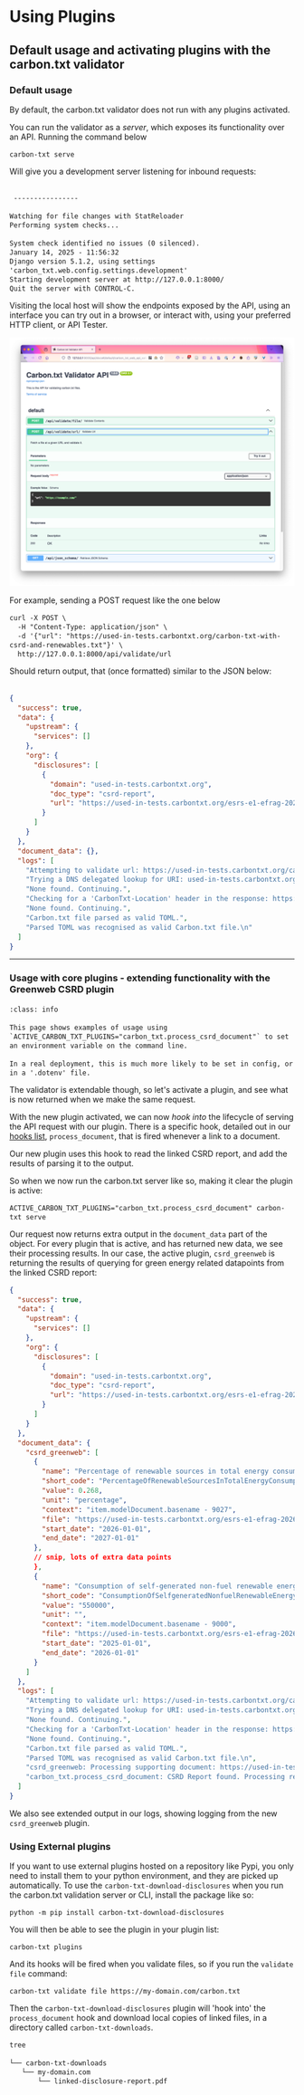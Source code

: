 # Using Plugins

## Default usage and activating plugins with the carbon.txt validator

### Default usage

By default, the carbon.txt validator does not run with any plugins activated.

You can run the validator as a *server*, which exposes its functionality over an API. Running the command below

```text
carbon-txt serve
```

Will give you a development server listening for inbound requests:

```text

 ----------------

Watching for file changes with StatReloader
Performing system checks...

System check identified no issues (0 silenced).
January 14, 2025 - 11:56:32
Django version 5.1.2, using settings 'carbon_txt.web.config.settings.development'
Starting development server at http://127.0.0.1:8000/
Quit the server with CONTROL-C.

```

Visiting the local host will show the endpoints exposed by the API, using an interface you can try out in a browser, or interact with, using your preferred HTTP client, or API Tester.

![image](img/plugins-apidocs-example.png)


For example, sending a POST request like the one below

```text
curl -X POST \
  -H "Content-Type: application/json" \
  -d '{"url": "https://used-in-tests.carbontxt.org/carbon-txt-with-csrd-and-renewables.txt"}' \
  http://127.0.0.1:8000/api/validate/url
```


Should return output, that (once formatted) similar to the JSON below:

```json

{
  "success": true,
  "data": {
    "upstream": {
      "services": []
    },
    "org": {
      "disclosures": [
        {
          "domain": "used-in-tests.carbontxt.org",
          "doc_type": "csrd-report",
          "url": "https://used-in-tests.carbontxt.org/esrs-e1-efrag-2026-12-31-en.xhtml"
        }
      ]
    }
  },
  "document_data": {},
  "logs": [
    "Attempting to validate url: https://used-in-tests.carbontxt.org/carbon-txt-with-csrd-and-renewables.txt",
    "Trying a DNS delegated lookup for URI: used-in-tests.carbontxt.org",
    "None found. Continuing.",
    "Checking for a 'CarbonTxt-Location' header in the response: https://used-in-tests.carbontxt.org/carbon-txt-with-csrd-and-renewables.txt",
    "None found. Continuing.",
    "Carbon.txt file parsed as valid TOML.",
    "Parsed TOML was recognised as valid Carbon.txt file.\n"
  ]
}
```

----


### Usage with core plugins - extending functionality with the Greenweb CSRD plugin

```{admonition} Info
:class: info

This page shows examples of usage using `ACTIVE_CARBON_TXT_PLUGINS="carbon_txt.process_csrd_document"` to set an environment variable on the command line.

In a real deployment, this is much more likely to be set in config, or in a '.dotenv' file.

```

The validator is extendable though, so let's activate a plugin, and see what is now returned when we make the same request.

With the new plugin activated, we can now *hook into* the lifecycle of serving the API request with our plugin. There is a specific hook, detailed out in our [hooks list](./plugin_hooks), `process_document`, that is fired whenever a link to a document.

Our new plugin uses this hook to read the linked CSRD report, and add the results of parsing it to the output.

So when we now run the carbon.txt server like so, making it clear the plugin is active:

```
ACTIVE_CARBON_TXT_PLUGINS="carbon_txt.process_csrd_document" carbon-txt serve
```

Our request now returns extra output in the `document_data` part of the object. For every plugin that is active, and has returned new data, we see their processing results. In our case, the active plugin, `csrd_greenweb` is returning the results of querying for green energy related datapoints from the linked CSRD report:


```json
{
  "success": true,
  "data": {
    "upstream": {
      "services": []
    },
    "org": {
      "disclosures": [
        {
          "domain": "used-in-tests.carbontxt.org",
          "doc_type": "csrd-report",
          "url": "https://used-in-tests.carbontxt.org/esrs-e1-efrag-2026-12-31-en.xhtml"
        }
      ]
    }
  },
  "document_data": {
    "csrd_greenweb": [
      {
        "name": "Percentage of renewable sources in total energy consumption",
        "short_code": "PercentageOfRenewableSourcesInTotalEnergyConsumption",
        "value": 0.268,
        "unit": "percentage",
        "context": "item.modelDocument.basename - 9027",
        "file": "https://used-in-tests.carbontxt.org/esrs-e1-efrag-2026-12-31-en.xhtml",
        "start_date": "2026-01-01",
        "end_date": "2027-01-01"
      },
      // snip, lots of extra data points
      },
      {
        "name": "Consumption of self-generated non-fuel renewable energy",
        "short_code": "ConsumptionOfSelfgeneratedNonfuelRenewableEnergy",
        "value": "550000",
        "unit": "",
        "context": "item.modelDocument.basename - 9000",
        "file": "https://used-in-tests.carbontxt.org/esrs-e1-efrag-2026-12-31-en.xhtml",
        "start_date": "2025-01-01",
        "end_date": "2026-01-01"
      }
    ]
  },
  "logs": [
    "Attempting to validate url: https://used-in-tests.carbontxt.org/carbon-txt-with-csrd-and-renewables.txt",
    "Trying a DNS delegated lookup for URI: used-in-tests.carbontxt.org",
    "None found. Continuing.",
    "Checking for a 'CarbonTxt-Location' header in the response: https://used-in-tests.carbontxt.org/carbon-txt-with-csrd-and-renewables.txt",
    "None found. Continuing.",
    "Carbon.txt file parsed as valid TOML.",
    "Parsed TOML was recognised as valid Carbon.txt file.\n",
    "csrd_greenweb: Processing supporting document: https://used-in-tests.carbontxt.org/esrs-e1-efrag-2026-12-31-en.xhtml for used-in-tests.carbontxt.org",
    "carbon_txt.process_csrd_document: CSRD Report found. Processing report with Arelle: domain='used-in-tests.carbontxt.org' doc_type='csrd-report' url='https://used-in-tests.carbontxt.org/esrs-e1-efrag-2026-12-31-en.xhtml'"
  ]
}
```


We also see extended output in our logs, showing logging from the new `csrd_greenweb` plugin.


### Using External plugins

If you want to use external plugins hosted on a repository like Pypi, you only need to install them to your python environment, and they are picked up automatically. To use the `carbon-txt-download-disclosures` when you run the carbon.txt validation server or CLI, install the package like so:

```text
python -m pip install carbon-txt-download-disclosures
```

You will then be able to see the plugin in your plugin list:

```text
carbon-txt plugins
```

And its hooks will be fired when you validate files, so if you run the `validate file` command:

```text
carbon-txt validate file https://my-domain.com/carbon.txt
```

Then the `carbon-txt-download-disclosures` plugin will 'hook into' the `process_document` hook and download local copies of linked files, in a directory called `carbon-txt-downloads`.


```text
tree

└── carbon-txt-downloads
   └── my-domain.com
       └── linked-disclosure-report.pdf

```
